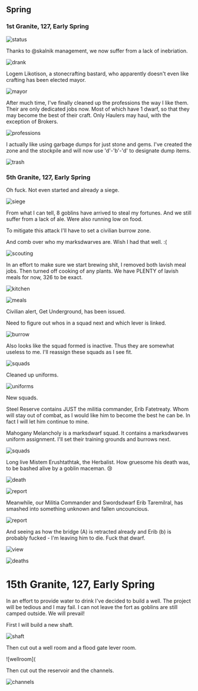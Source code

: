 Spring
------

### 1st Granite, 127, Early Spring

![status](http://cl.ly/image/1a0F0j1G3T41/20140830222357208.png)

Thanks to @skalnik management, we now suffer from a lack of inebriation.

![drank](http://cl.ly/image/3o2w3q0m190v/20140830223605866.png)

Logem Likotison, a stonecrafting bastard, who apparently doesn't even like
crafting has been elected mayor.

![mayor](http://cl.ly/image/1j3Z1D2z0Q2a/20140830230011234.png)

After much time, I've finally cleaned up the professions the way I like them.
Their are only dedicated jobs now. Most of which have 1 dwarf, so that they may
become the best of their craft. Only Haulers may haul, with the exception of
Brokers.

![professions](http://cl.ly/image/1y3P0a2L0w27/20140901185126705.png)

I actually like using garbage dumps for just stone and gems. I've created the
zone and the stockpile and will now use 'd'-'b'-'d' to designate dump items.

![trash](http://cl.ly/image/2S3e2O3D0V2s/20140901185709678.png)

### 5th Granite, 127, Early Spring

Oh fuck. Not even started and already a siege.

![siege](http://cl.ly/image/1Y3I012Y3z2M/2014090119011484.png)

From what I can tell, 8 goblins have arrived to steal my fortunes. And we still
suffer from a lack of ale. Were also running low on food.

To mitigate this attack I'll have to set a civilian burrow zone.

And comb over who my marksdwarves are. Wish I had that well. :(

![scouting](http://cl.ly/image/241i1p0F2Y1L/20140901190403124.png)

In an effort to make sure we start brewing shit, I removed both lavish meal
jobs. Then turned off cooking of any plants. We have PLENTY of lavish meals for
now, 326 to be exact.

![kitchen](http://cl.ly/image/1K0p1m0c0X2K/20140901190933441.png)

![meals](http://cl.ly/image/2l3p1M3g3Z2I/20140901191108777.png)

Civilian alert, Get Underground, has been issued.

Need to figure out whos in a squad next and which lever is linked.

![burrow](http://cl.ly/image/3Y211r0O2X1D/20140901191401209.png)

Also looks like the squad formed is inactive. Thus they are somewhat useless to
me. I'll reassign these squads as I see fit.

![squads](http://cl.ly/image/1a3f2W121L29/20140901191845650.png)

Cleaned up uniforms.

![uniforms](http://cl.ly/image/3l0N191s2m3I/20140901192348437.png)

New squads.

Steel Reserve contains JUST the militia commander, Erib Fatetreaty. Whom will
stay out of combat, as I would like him to become the best he can be. In fact I
will let him continue to mine.

Mahogany Melancholy is a marksdwarf squad. It contains a marksdwarves uniform
assignment. I'll set their training grounds and burrows next.

![squads](http://cl.ly/image/1z3C1x2D1L36/20140901193655252.png)

Long live Mistem Erushtathtak, the Herbalist. How gruesome his death was, to be
bashed alive by a goblin maceman. :cry:

![death](http://cl.ly/image/2N1X3T1d3V0O/2014090120055625.png)

![report](http://cl.ly/image/3o112O1B0P2K/20140901200810797.png)

Meanwhile, our Militia Commander and Swordsdwarf Erib Taremilral, has smashed
into something unknown and fallen uncouncious.

![report](http://cl.ly/image/0d3C1L3v1S22/20140901201139199.png)

And seeing as how the bridge (A) is retracted already and Erib (b) is probably
fucked - I'm leaving him to die. Fuck that dwarf.

![view](http://cl.ly/image/22082L0X2Z1P/20140901201401748.png)

![deaths](http://cl.ly/image/3E050C0g0Q0k/2014090120194174.png)

# 15th Granite, 127, Early Spring

In an effort to provide water to drink I've decided to build a well. The project will be tedious and I may fail. I can not leave the fort as goblins are still camped outside. We will prevail!

First I will build a new shaft.

![shaft](http://cl.ly/image/2f3V2s2p0y43/20140902150254542.png)

Then cut out a well room and a flood gate lever room.

![wellroom](

Then cut out the reservoir and the channels.

![channels](http://cl.ly/image/2y1G011R2A24/20140902151043232.png)
